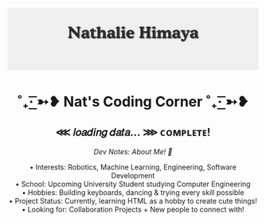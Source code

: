 
<h1 align="center">
 <img src="https://github.com/NathalieHimaya/NathalieHimaya/blob/main/natbanban.png" />
</h1>
<h1 align="center"> ˚₊· ͟͟͞͞➳❥ Nat's Coding Corner ˚₊· ͟͟͞͞➳❥ </h1>
<h2 align="center"> ⋘ 𝑙𝑜𝑎𝑑𝑖𝑛𝑔 𝑑𝑎𝑡𝑎... ⋙ ᴄᴏᴍᴘʟᴇᴛᴇ! </h2>

<p align="center"> <i> Dev Notes: About Me! 🍵 </i> </p>
<p align="center">
    • Interests: Robotics, Machine Learning, Engineering, Software Development </br>
    • School: Upcoming University Student studying Computer Engineering <br/>
    • Hobbies: Building keyboards, dancing & trying every skill possible <br/>
    • Project Status: Currently, learning HTML as a hobby to create cute things! <br/>
    • Looking for: Collaboration Projects + New people to connect with! </br>
</p>

[](https://github-readme-streak-stats.herokuapp.com/?user=NathalieHimaya&theme=gotham&hide_border=false)
[](https://github-readme-stats.vercel.app/api/top-langs/?username=NathalieHimaya&theme=gotham&hide_border=false&include_all_commits=false&count_private=false&layout=compact)
